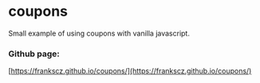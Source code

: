 # coupons
Small example of using coupons with vanilla javascript.

### Github page:
[https://frankscz.github.io/coupons/](https://frankscz.github.io/coupons/)

